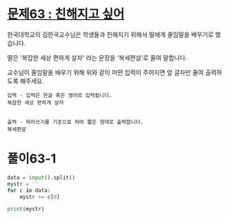# [문제63 : 친해지고 싶어](https://www.notion.so/63-0a9cb033518740eabe7b394ab483a419)

한국대학교의 김한국교수님은 학생들과 친해지기 위해서 딸에게 줄임말을 배우기로 했습니다.

딸은 '복잡한 세상 편하게 살자' 라는 문장을 '복세편살'로 줄여 말합니다.

교수님이 줄임말을 배우기 위해 위와 같이 어떤 입력이 주어지면 앞 글자만 줄여 출력하도록 해주세요.

    입력 - 입력은 한글 혹은 영어로 입력됩니다.
    복잡한 세상 편하게 살자


    출력 - 띄어쓰기를 기준으로 하여 짧은 형태로 출력합니다.
    복세편살

# 풀이63-1

``` python
data = input().split()
mystr = ''
for c in data:
    mystr += c[0]

print(mystr)
```